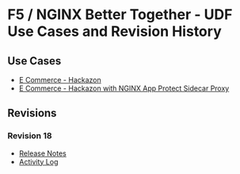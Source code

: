 # F5 / NGINX Better Together - UDF Use Cases and Revision History

## Use Cases

- [E Commerce - Hackazon](https://github.com/tomminux/f5-udf-better-together-bp-docs/blob/main/use-cases/e-commerce-hackazon.md)
- [E Commerce - Hackazon with NGINX App Protect Sidecar Proxy](https://github.com/tomminux/f5-udf-better-together-bp-docs/blob/main/use-cases/e-commerce-hackazon-nap.md)

## Revisions

### Revision 18

- [Release Notes](https://github.com/tomminux/f5-udf-better-together-bp-docs/blob/main/revision-18/release-notes.md)
- [Activity Log](https://github.com/tomminux/f5-udf-better-together-bp-docs/blob/main/revision-18/activity-log.md)


